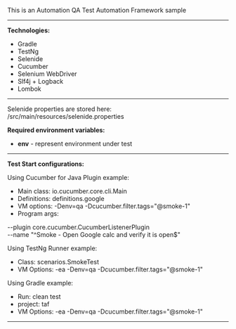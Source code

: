 This is an Automation QA Test Automation Framework sample

***

 **Technologies:**
- Gradle
- TestNg
- Selenide
- Cucumber
- Selenium WebDriver
- Slf4j + Logback
- Lombok

***

Selenide properties are stored here:
/src/main/resources/selenide.properties


**Required environment variables:**

- **env** - represent environment under test

***
 **Test Start configurations:**

Using Cucumber for Java Plugin example: 
- Main class: io.cucumber.core.cli.Main
- Definitions: definitions.google
- VM options: -Denv=qa -Dcucumber.filter.tags="@smoke-1"
- Program args:

--plugin core.cucumber.CucumberListenerPlugin  
--name "^Smoke \- Open Google calc and verify it is open$"

Using TestNg Runner example:

- Class: scenarios.SmokeTest
- VM Options: -ea -Denv=qa -Dcucumber.filter.tags="@smoke-1"

Using Gradle example:

- Run: clean test
- project: taf
- VM Options: -ea -Denv=qa -Dcucumber.filter.tags="@smoke-1"

***


